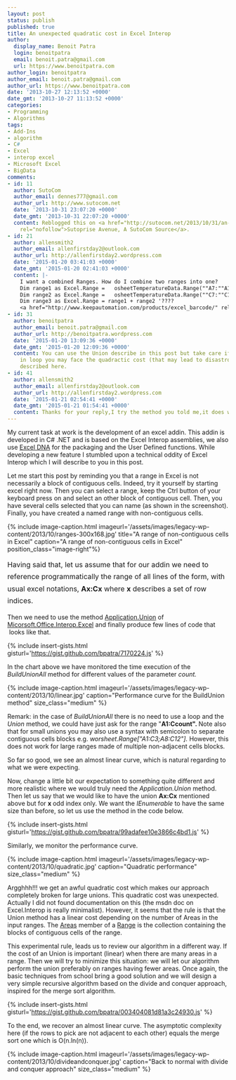 ```yaml
---
layout: post
status: publish
published: true
title: An unexpected quadratic cost in Excel Interop
author:
  display_name: Benoit Patra
  login: benoitpatra
  email: benoit.patra@gmail.com
  url: https://www.benoitpatra.com
author_login: benoitpatra
author_email: benoit.patra@gmail.com
author_url: https://www.benoitpatra.com
date: '2013-10-27 12:13:52 +0000'
date_gmt: '2013-10-27 11:13:52 +0000'
categories:
- Programming
- Algorithms
tags:
- Add-Ins
- algorithm
- C#
- Excel
- interop excel
- Microsoft Excel
- BigData
comments:
- id: 11
  author: SutoCom
  author_email: dennes777@gmail.com
  author_url: http://www.sutocom.net
  date: '2013-10-31 23:07:20 +0000'
  date_gmt: '2013-10-31 22:07:20 +0000'
  content: Reblogged this on <a href="http://sutocom.net/2013/10/31/an-unexpected-quadratic-cost-in-excel-interop/"
    rel="nofollow">Sutoprise Avenue, A SutoCom Source</a>.
- id: 21
  author: allensmith2
  author_email: allenfirstday2@outlook.com
  author_url: http://allenfirstday2.wordpress.com
  date: '2015-01-20 03:41:03 +0000'
  date_gmt: '2015-01-20 02:41:03 +0000'
  content: |-
    I want a combined Ranges. How do I combine two ranges into one?
    Dim range1 as Excel.Range =   osheetTemperatureData.Range(""A7:""A10"")
    Dim range2 as Excel.Range =   osheetTemperatureData.Range(""C7:""C10"")
    Dim range3 as Excel.Range = range1 + range2 '????
    <a href="http://www.keepautomation.com/products/excel_barcode/" rel="nofollow">Excel barcode</a>
- id: 31
  author: benoitpatra
  author_email: benoit.patra@gmail.com
  author_url: http://benoitpatra.wordpress.com
  date: '2015-01-20 13:09:36 +0000'
  date_gmt: '2015-01-20 12:09:36 +0000'
  content: You can use the Union describe in this post but take care if you do that
    in loop you may face the quadractic cost (that may lead to disastrous performance)
    described here.
- id: 41
  author: allensmith2
  author_email: allenfirstday2@outlook.com
  author_url: http://allenfirstday2.wordpress.com
  date: '2015-01-21 02:54:41 +0000'
  date_gmt: '2015-01-21 01:54:41 +0000'
  content: Thanks for your reply,I try the method you told me,it does work.
---
```

My current task at work is the development of an excel addin. This addin is developed in C# .NET and is based on the Excel Interop assemblies, we also use&nbsp;<a href="http://excel-dna.net/">Excel DNA</a>&nbsp;for the packaging and the User Defined functions. While developing a new feature I stumbled upon a technical oddity of Excel Interop which I will describe to you in this post.

Let me start this post by reminding you that a range in Excel is not necessarily a block of contiguous&nbsp;cells. Indeed, try it yourself by starting excel right now. Then you can select a range, keep the Ctrl button of your keyboard press on and select an other block of contiguous cell. Then, you have several cells selected that you can name (as shown in the screenshot). Finally, you have created a named range with non-contiguous cells.

{% include image-caption.html imageurl='/assets/images/legacy-wp-content/2013/10/ranges-300x168.jpg' title="A range of non-contiguous cells in Excel" caption="A range of non-contiguous cells in Excel" position_class="image-right"%}

<span style="line-height: 1.714285714; font-size: 1rem;">Having said that, let us assume that for our addin&nbsp;we need to reference programmatically the range of all lines of the form, with usual excel notations,&nbsp;</span><strong style="line-height: 1.714285714; font-size: 1rem;">Ax:Cx</strong><span style="line-height: 1.714285714; font-size: 1rem;">&nbsp;where </span><strong style="line-height: 1.714285714; font-size: 1rem;">x</strong><span style="line-height: 1.714285714; font-size: 1rem;"> describes a set of row indices.&nbsp;</span>

Then we need to use the method <a href="http://msdn.microsoft.com/en-us/library/microsoft.office.interop.excel._application.union.aspx">Application.Union</a> of <a href="http://msdn.microsoft.com/en-us/library/Microsoft.Office.Interop.Excel.aspx">Micorsoft.Office.Interop.Excel</a> and finally produce few lines of code that &nbsp;looks like that.

{% include insert-gists.html gisturl='https://gist.github.com/bpatra/7170224.js' %}

In the chart above we have monitored the time execution of the <em>BuildUnionAll</em>&nbsp;method for&nbsp;different values of the parameter <em>count.</em>

{% include image-caption.html imageurl='/assets/images/legacy-wp-content/2013/10/linear.jpg' caption="Performance curve for the BuildUnion method" size_class="medium" %}

Remark: in the case of <em>BuildUnionAll</em>&nbsp;there is no need to use a loop and the <em>Union</em> method, we could have just ask for the range "<strong>A1:Ccount".&nbsp;</strong>Note also that for small unions you may also use a syntax with semicolon to separate contiguous cells blocks e.g.&nbsp;<em>worsheet.Range["A1:C3;A8:C12"].&nbsp;</em>However, this does not work for large ranges made of multiple non-adjacent cells blocks.

So far so good, we see an almost linear curve, which is natural regarding to what we were expecting.

Now, change a little bit our expectation to something quite different and more realistic where we would truly need the <em>Application.Union</em> method. Then let us say that we would like to have the union <strong>Ax:Cx</strong>&nbsp;mentioned above but for <strong>x </strong>odd index only. We want the <em>IEnumerable<int></em>&nbsp;to have the same size than before, so let us use the method in the code below.

{% include insert-gists.html gisturl='https://gist.github.com/bpatra/99adafee10e3866c4bd1.js' %}

Similarly, we monitor the performance curve.

{% include image-caption.html imageurl='/assets/images/legacy-wp-content/2013/10/quadratic.jpg' caption="Quadratic performance" size_class="medium" %}

Argghhh!!! we get an awful quadratic cost which makes our approach completely broken for large unions. This quadratic cost was unexpected. Actually I did not found documentation on this (the msdn doc on Excel.Interop is really minimalist). However, it seems that the rule is that the Union method has a linear cost depending on the number of Areas in the input ranges. The <a href="http://msdn.microsoft.com/en-us/library/microsoft.office.interop.excel.range.areas.aspx">Areas</a> member of a <a href="http://msdn.microsoft.com/en-us/library/Microsoft.Office.Interop.Excel.Range.aspx">Range</a> is the collection containing the blocks of contiguous cells of the range.

This experimental rule, leads us to review our algorithm in a different way. If the cost of an Union is important (linear) when there are many areas in a range. Then we will try to minimize this situation: we will let our algorithm perform the union preferably on ranges having fewer areas. Once again, the basic techniques from school bring a good solution and we will design a very simple recursive algorithm based on the divide and conquer approach, inspired for the merge sort algorithm.

{% include insert-gists.html gisturl='https://gist.github.com/bpatra/003404081d81a3c24930.js' %}

To the end, we recover an almost linear curve. The asymptotic complexity here (if the rows to pick are not adjacent to each other) equals the merge sort one which is O(n.ln(n)).

{% include image-caption.html imageurl='/assets/images/legacy-wp-content/2013/10/divideandconquer.jpg' caption="Back to normal with divide and conquer approach" size_class="medium" %}